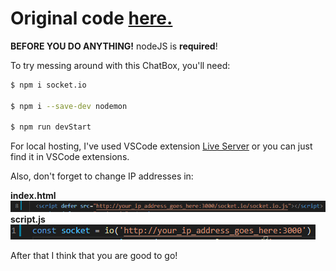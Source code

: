 # Original code [here.](https://github.com/WebDevSimplified/Realtime-Simple-Chat-App)
**BEFORE YOU DO ANYTHING!** nodeJS is **required**!

To try messing around with this ChatBox, you'll need:

```bash
$ npm i socket.io

$ npm i --save-dev nodemon

$ npm run devStart
```

For local hosting, I've used VSCode extension [Live Server](https://marketplace.visualstudio.com/items?itemName=ritwickdey.LiveServer) or you can just find it in VSCode extensions.

Also, don't forget to change IP addresses in:

**index.html**<br>
![index.html - line 8](https://raw.githubusercontent.com/Maciejeeeek/chatbox-realtime-odswiezansko-PogU/master/images/index.html%20-%20line%208.png)<br>
**script.js**<br>
![script.js - line 1](https://raw.githubusercontent.com/Maciejeeeek/chatbox-realtime-odswiezansko-PogU/master/images/script.js%20-%20line%201.png)

After that I think that you are good to go!
